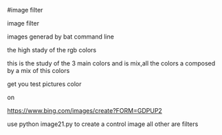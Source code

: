 


#image filter

image filter

images generad by bat command line



the high stady of the rgb colors

this is the study of the 3 main colors
and is mix,all the colors a composed by a mix of this colors

get you test pictures color

on 

https://www.bing.com/images/create?FORM=GDPUP2

use python image21.py to create a control image all other are filters

